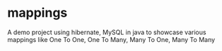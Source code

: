 # mappings
A demo project using hibernate, MySQL  in java to showcase various mappings like One To One, One To Many, Many To One, Many To Many
